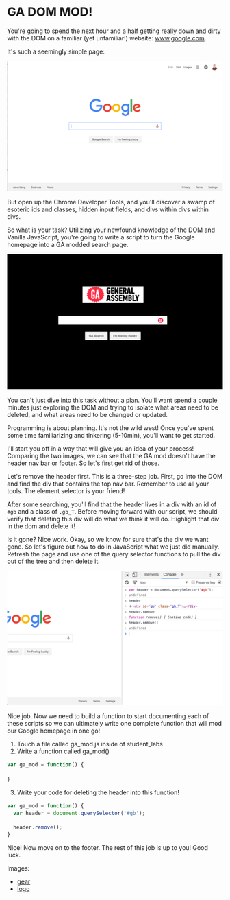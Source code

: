 # GA DOM MOD!

You're going to spend the next hour and a half getting really down and dirty with the DOM on a familiar (yet unfamiliar!) website: www.google.com.

It's such a seemingly simple page:

![](google.png)

But open up the Chrome Developer Tools, and you'll discover a swamp of esoteric ids and classes, hidden input fields, and divs within divs within divs.

So what is your task? Utilizing your newfound knowledge of the DOM and Vanilla JavaScript, you're going to write a script to turn the Google homepage into a GA modded search page.

![](ga_google.png)

You can't just dive into this task without a plan. You'll want spend a couple minutes just exploring the DOM and trying to isolate what areas need to be deleted, and what areas need to be changed or updated.

Programming is about planning. It's not the wild west! Once you've spent some time familiarizing and tinkering (5-10min), you'll want to get started.

I'll start you off in a way that will give you an idea of your process! Comparing the two images, we can see that the GA mod doesn't have the header nav bar or footer. So let's first get rid of those.

Let's remove the header first. This is a three-step job. First, go into the DOM and find the div that contains the top nav bar. Remember to use all your tools. The element selector is your friend!

After some searching, you'll find that the header lives in a div with an id of `#gb` and a class of `.gb_T`. Before moving forward with our script, we should verify that deleting this div will do what we think it will do. Highlight that div in the dom and delete it!

Is it gone? Nice work. Okay, so we know for sure that's the div we want gone. So let's figure out how to do in JavaScript what we just did manually. Refresh the page and use one of the query selector functions to pull the div out of the tree and then delete it.

![](deleted_header_script.png)

Nice job. Now we need to build a function to start documenting each of these scripts so we can ultimately write one complete function that will mod our Google homepage in one go!

1. Touch a file called ga_mod.js inside of student_labs
2. Write a function called ga_mod()

```javascript
var ga_mod = function() {

}
```
3. Write your code for deleting the header into this function!

```javascript
var ga_mod = function() {
  var header = document.querySelector('#gb');

  header.remove();
}
```

Nice! Now move on to the footer. The rest of this job is up to you! Good luck.


Images:
- [gear](https://dl.dropboxusercontent.com/s/whkficbkox6t66a/Screen%20Shot%202016-01-24%20at%205.43.31%20PM.png)
- [logo](https://dl.dropboxusercontent.com/s/e2iqc2r53r6omzn/General_Assembly_logo.png)
